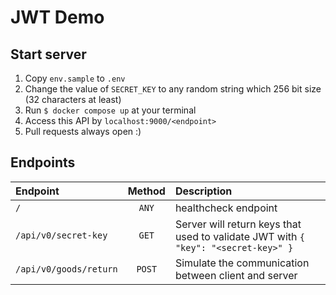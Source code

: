 # JWT Demo

## Start server

1. Copy `env.sample` to `.env`
1. Change the value of `SECRET_KEY` to any random string which 256 bit size (32 characters at least)
1. Run `$ docker compose up` at your terminal
1. Access this API by `localhost:9000/<endpoint>`
1. Pull requests always open :)

## Endpoints
| Endpoint | Method | Description |
| :--      | :---:  | :---        |
| `/`      | `ANY`  | healthcheck endpoint |
| `/api/v0/secret-key` | `GET` | Server will return keys that used to validate JWT with `{ "key": "<secret-key>" }` |
| `/api/v0/goods/return` | `POST` | Simulate the communication between client and server |
